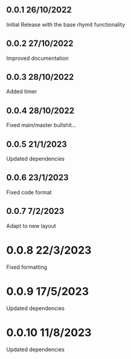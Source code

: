 ## 0.0.1 26/10/2022
Initial Release with the base rhymit functionality

## 0.0.2 27/10/2022
Improved documentation

## 0.0.3 28/10/2022
Added timer

## 0.0.4 28/10/2022
Fixed main/master bullshit...

## 0.0.5 21/1/2023
Updated dependencies

## 0.0.6 23/1/2023
Fixed code format

## 0.0.7 7/2/2023
Adapt to new layout

# 0.0.8 22/3/2023
Fixed formatting

# 0.0.9 17/5/2023
Updated dependencies

# 0.0.10 11/8/2023
Updated dependencies